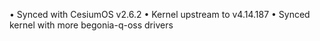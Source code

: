 



• Synced with CesiumOS v2.6.2
• Kernel upstream to v4.14.187
• Synced kernel with more begonia-q-oss drivers
